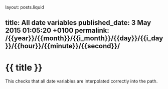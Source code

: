 layout: posts.liquid

title:  All date variables
published_date:  3 May 2015 01:05:20 +0100
permalink:  /{{year}}/{{month}}/{{i_month}}/{{day}}/{{i_day}}/{{hour}}/{{minute}}/{{second}}/
---
# {{ title }}

This checks that all date variables are interpolated correctly into the path.
